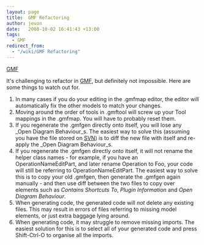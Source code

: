 ```yaml
---
layout: page
title:  GMF Refactoring
author: jevon
date:   2008-10-02 16:41:43 +13:00
tags:
  - GMF
redirect_from:
  - "/wiki/GMF Refactoring"
---
```


[GMF](GMF.md)

It's challenging to refactor in [GMF](GMF.md), but definitely not impossible. Here are some things to watch out for.

1. In many cases if you do your editing in the .gmfmap editor, the editor will automatically fix the other models to match your changes.
1. Moving around the order of tools in .gmftool will screw up your Tool mappings in the .gmfmap. You will have to probably reset them.
1. If you regenerate the .gmfgen directly onto itself, you will lose any _Open Diagram Behaviour_s. The easiest way to solve this (assuming you have the file stored on [SVN](SVN.md)) is to diff the new file with itself and re-apply the _Open Diagram Behaviour_s.
1. If you regenerate the .gmfgen directly onto itself, it will not rename the helper class names - for example, if you have an OperationNameEditPart, and later rename Operation to Foo, your code will still be referring to OperationNameEditPart. The easiest way to solve this is to copy your old .gmfgen, then generate the .gmfgen again manually - and then use diff between the two files to copy over elements such as _Contains Shortcuts To_, _Plugin Information_ and _Open Diagram Behaviour_.
1. When generating code, the generated code will _not_ delete any existing files. This may result in errors of files referring to missing model elements, or just extra baggage lying around.
1. When generating code, it may struggle to remove missing imports. The easiest solution for this is to select all of your generated code and press Shift-Ctrl-O to organise all the imports.

